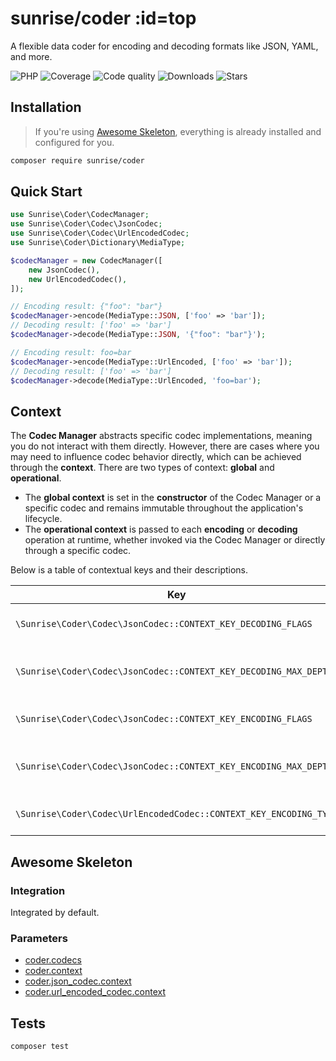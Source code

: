 # sunrise/coder :id=top

A flexible data coder for encoding and decoding formats like JSON, YAML, and more.

![PHP](https://img.shields.io/packagist/dependency-v/sunrise/coder/php?style=social&logo=php&label=PHP)
![Coverage](https://img.shields.io/scrutinizer/coverage/g/sunrise-php/coder?style=social)
![Code quality](https://img.shields.io/scrutinizer/quality/g/sunrise-php/coder?style=social)
![Downloads](https://img.shields.io/packagist/dt/sunrise/coder?style=social)
![Stars](https://img.shields.io/github/stars/sunrise-php/coder?style=social)

## Installation

> If you're using [Awesome Skeleton](/docs/packages/sunrise/awesome-skeleton/), everything is already installed and configured for you.

```bash
composer require sunrise/coder
```

## Quick Start

```php
use Sunrise\Coder\CodecManager;
use Sunrise\Coder\Codec\JsonCodec;
use Sunrise\Coder\Codec\UrlEncodedCodec;
use Sunrise\Coder\Dictionary\MediaType;

$codecManager = new CodecManager([
    new JsonCodec(),
    new UrlEncodedCodec(),
]);

// Encoding result: {"foo": "bar"}
$codecManager->encode(MediaType::JSON, ['foo' => 'bar']);
// Decoding result: ['foo' => 'bar']
$codecManager->decode(MediaType::JSON, '{"foo": "bar"}');

// Encoding result: foo=bar
$codecManager->encode(MediaType::UrlEncoded, ['foo' => 'bar']);
// Decoding result: ['foo' => 'bar']
$codecManager->decode(MediaType::UrlEncoded, 'foo=bar');
```

## Context

The **Codec Manager** abstracts specific codec implementations, meaning you do not interact with them directly.
However, there are cases where you may need to influence codec behavior directly, which can be achieved through the **context**.
There are two types of context: **global** and **operational**.

- The **global context** is set in the **constructor** of the Codec Manager or a specific codec and remains immutable throughout the application's lifecycle.
- The **operational context** is passed to each **encoding** or **decoding** operation at runtime, whether invoked via the Codec Manager or directly through a specific codec.

Below is a table of contextual keys and their descriptions.

| Key                                                               | Description                                                     |
|-------------------------------------------------------------------|-----------------------------------------------------------------|
| `\Sunrise\Coder\Codec\JsonCodec::CONTEXT_KEY_DECODING_FLAGS`      | [JSON decoding](https://www.php.net/json_decode) flags.         |
| `\Sunrise\Coder\Codec\JsonCodec::CONTEXT_KEY_DECODING_MAX_DEPTH`  | Maximum [JSON decoding](https://www.php.net/json_decode) depth. |
| `\Sunrise\Coder\Codec\JsonCodec::CONTEXT_KEY_ENCODING_FLAGS`      | [JSON encoding](https://www.php.net/json_encode) flags.         |
| `\Sunrise\Coder\Codec\JsonCodec::CONTEXT_KEY_ENCODING_MAX_DEPTH`  | Maximum [JSON encoding](https://www.php.net/json_encode) depth. |
| `\Sunrise\Coder\Codec\UrlEncodedCodec::CONTEXT_KEY_ENCODING_TYPE` | [URL encoding](https://www.php.net/http_build_query) type.      |

## Awesome Skeleton

### Integration

Integrated by default.

### Parameters

- [coder.codecs](/docs/reference/app-parameters.md#coder_codecs)
- [coder.context](/docs/reference/app-parameters.md#coder_context)
- [coder.json_codec.context](/docs/reference/app-parameters.md#coder_json_codec_context)
- [coder.url_encoded_codec.context](/docs/reference/app-parameters.md#coder_url_encoded_codec_context)

## Tests

```bash
composer test
```
